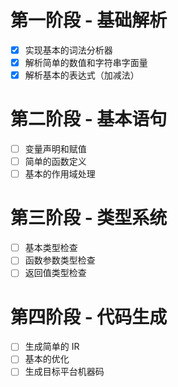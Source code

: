 # 第一阶段 - 基础解析
- [x] 实现基本的词法分析器 
- [x] 解析简单的数值和字符串字面量 
- [x] 解析基本的表达式（加减法） 
# 第二阶段 - 基本语句
- [ ] 变量声明和赋值 
- [ ] 简单的函数定义 
- [ ] 基本的作用域处理 

# 第三阶段 - 类型系统 
- [ ] 基本类型检查 
- [ ] 函数参数类型检查 
- [ ] 返回值类型检查 

# 第四阶段 - 代码生成 
- [ ] 生成简单的 IR 
- [ ] 基本的优化 
- [ ] 生成目标平台机器码 